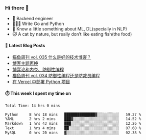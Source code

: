 ### Hi there 👋

- 🔧 Backend engineer
- 👨🏻‍💻 Write Go and Python
- 🔭 Know a little something about ML, DL(specially in NLP)
- 🐱 A cat by nature, but really don’t like eating fish(the food)

#### 📖 Latest Blog Posts
<!-- BLOG-POST-LIST:START -->
- [猫鱼周刊 vol. 035 什么是好的技术博客？](https://ameow.xyz/archives/weekly-035)
- [博客主题再换](https://ameow.xyz/archives/bo-ke-zhu-ti-zai-huan)
- [博弈论和内卷、防御性编程](https://ameow.xyz/archives/game-theory-and-involution-anti-layoff-programming)
- [猫鱼周刊 vol. 034 防御性编程还是防裁员编程](https://ameow.xyz/archives/weekly-034)
- [在 Vercel 中部署 Python 项目](https://ameow.xyz/archives/deploy-python-project-on-vercel)
<!-- BLOG-POST-LIST:END -->

#### ⏱️ This week I spent my time on
<!--START_SECTION:waka-->

```txt
Total Time: 14 hrs 0 mins

Python     8 hrs 18 mins   ██████████████▓░░░░░░░░░░   59.27 %
YAML       2 hrs 2 mins    ███▓░░░░░░░░░░░░░░░░░░░░░   14.52 %
Markdown   1 hrs 43 mins   ███░░░░░░░░░░░░░░░░░░░░░░   12.26 %
Text       1 hrs 4 mins    ██░░░░░░░░░░░░░░░░░░░░░░░   07.60 %
MySQL      0 hrs 20 mins   ▓░░░░░░░░░░░░░░░░░░░░░░░░   02.38 %
```

<!--END_SECTION:waka-->

<!--
**LeslieLeung/LeslieLeung** is a ✨ _special_ ✨ repository because its `README.md` (this file) appears on your GitHub profile.

Here are some ideas to get you started:

- 🔭 I’m currently working on ...
- 🌱 I’m currently learning ...
- 👯 I’m looking to collaborate on ...
- 🤔 I’m looking for help with ...
- 💬 Ask me about ...
- 📫 How to reach me: ...
- 😄 Pronouns: ...
- ⚡ Fun fact: ...
-->
